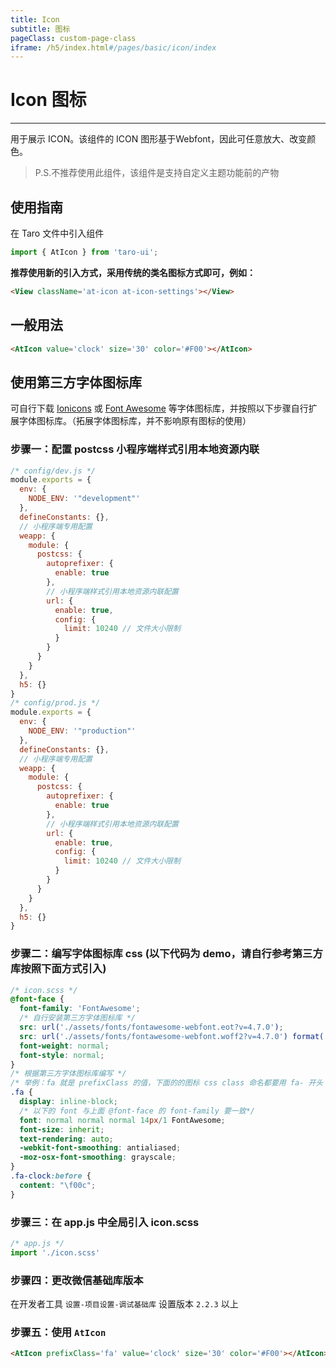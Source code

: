 ```yaml
---
title: Icon
subtitle: 图标
pageClass: custom-page-class
iframe: /h5/index.html#/pages/basic/icon/index
---
```

# Icon 图标
---

用于展示 ICON。该组件的 ICON 图形基于Webfont，因此可任意放大、改变颜色。
> P.S.不推荐使用此组件，该组件是支持自定义主题功能前的产物

## 使用指南
在 Taro 文件中引入组件
```javascript
import { AtIcon } from 'taro-ui';
```
**推荐使用新的引入方式，采用传统的类名图标方式即可，例如：**
```html
<View className='at-icon at-icon-settings'></View>
```

## 一般用法
```html
<AtIcon value='clock' size='30' color='#F00'></AtIcon>
```

## 使用第三方字体图标库
可自行下载 [Ionicons](https://ionicons.com/) 或 [Font Awesome](http://fontawesome.dashgame.com/) 等字体图标库，并按照以下步骤自行扩展字体图标库。（拓展字体图标库，并不影响原有图标的使用）
### 步骤一：配置 postcss 小程序端样式引用本地资源内联
```javascript
/* config/dev.js */
module.exports = {
  env: {
    NODE_ENV: '"development"'
  },
  defineConstants: {},
  // 小程序端专用配置
  weapp: {
    module: {
      postcss: {
        autoprefixer: {
          enable: true
        },
        // 小程序端样式引用本地资源内联配置
        url: {
          enable: true,
          config: {
            limit: 10240 // 文件大小限制
          }
        }
      }
    }
  },
  h5: {}
}
/* config/prod.js */
module.exports = {
  env: {
    NODE_ENV: '"production"'
  },
  defineConstants: {},
  // 小程序端专用配置
  weapp: {
    module: {
      postcss: {
        autoprefixer: {
          enable: true
        },
        // 小程序端样式引用本地资源内联配置
        url: {
          enable: true,
          config: {
            limit: 10240 // 文件大小限制
          }
        }
      }
    }
  },
  h5: {}
}
```
### 步骤二：编写字体图标库 css (以下代码为 demo，请自行参考第三方库按照下面方式引入)
```scss
/* icon.scss */
@font-face {
  font-family: 'FontAwesome';
  /* 自行安装第三方字体图标库 */
  src: url('./assets/fonts/fontawesome-webfont.eot?v=4.7.0');
  src: url('./assets/fonts/fontawesome-webfont.woff2?v=4.7.0') format('woff2'), url('./assets/fonts/fontawesome-webfont.woff?v=4.7.0') format('woff'), url('./assets/fonts/fontawesome-webfont.ttf?v=4.7.0') format('truetype');
  font-weight: normal;
  font-style: normal;
}
/* 根据第三方字体图标库编写 */
/* 举例：fa 就是 prefixClass 的值，下面的的图标 css class 命名都要用 fa- 开头  */
.fa {
  display: inline-block;
  /* 以下的 font 与上面 @font-face 的 font-family 要一致*/
  font: normal normal normal 14px/1 FontAwesome;
  font-size: inherit;
  text-rendering: auto;
  -webkit-font-smoothing: antialiased;
  -moz-osx-font-smoothing: grayscale;
}
.fa-clock:before {
  content: "\f00c";
}
```
### 步骤三：在 app.js 中全局引入 icon.scss
```javascript
/* app.js */
import './icon.scss'
```
### 步骤四：更改微信基础库版本
在开发者工具 `设置-项目设置-调试基础库` 设置版本 `2.2.3` 以上
### 步骤五：使用 `AtIcon`
```html
<AtIcon prefixClass='fa' value='clock' size='30' color='#F00'></AtIcon>
```